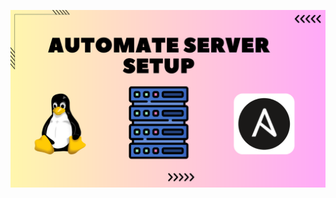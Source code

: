 ![image alt](https://github.com/AdhmAbdein/Auto-server-setup/blob/10e7fc334fdfb9513b7b311956f733c0f5876e1c/image.png)
